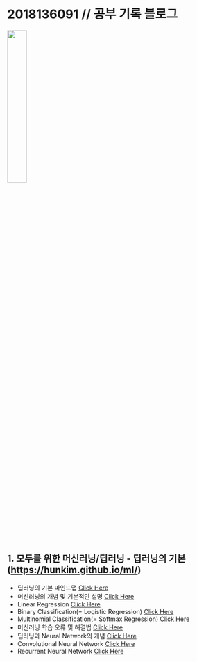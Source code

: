 # 2018136091 // 공부 기록 블로그
<img src="https://user-images.githubusercontent.com/55045082/91526943-b8270d80-e93f-11ea-8239-bb581a1ff5b2.jpg" width="30%"></img>
## 1. 모두를 위한 머신러닝/딥러닝 - 딥러닝의 기본(https://hunkim.github.io/ml/)
* 딥러닝의 기본 마인드맵 [Click Here]()
* 머신러닝의 개념 및 기본적인 설명 [Click Here]()
* Linear Regression [Click Here]()
* Binary Classification(= Logistic Regression) [Click Here]()
* Multinomial Classification(= Softmax Regression) [Click Here]()
* 머신러닝 학습 오류 및 해결법 [Click Here]()
* 딥러닝과 Neural Network의 개념 [Click Here]()
* Convolutional Neural Network [Click Here]()
* Recurrent Neural Network [Click Here]()
